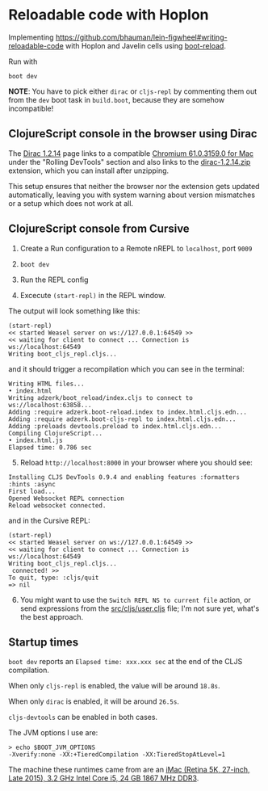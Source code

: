 # Reloadable code with Hoplon

Implementing https://github.com/bhauman/lein-figwheel#writing-reloadable-code
with Hoplon and Javelin cells using [boot-reload](https://github.com/adzerk-oss/boot-reload).

Run with
```
boot dev
```

**NOTE**: You have to pick either `dirac` or `cljs-repl` by commenting them out from the `dev` boot task in `build.boot`, because they are somehow incompatible!

## ClojureScript console in the browser using Dirac

The [Dirac 1.2.14](https://github.com/binaryage/dirac/releases/tag/v1.2.14) page links to a compatible
[Chromium 61.0.3159.0 for Mac](http://commondatastorage.googleapis.com/chromium-browser-snapshots/Mac/486995/chrome-mac.zip)
under the "Rolling DevTools" section and also links to the
[dirac-1.2.14.zip](https://github.com/binaryage/dirac/releases/download/v1.2.14/dirac-1.2.14.zip)
extension, which you can install after unzipping.

This setup ensures that neither the browser nor the extension gets updated automatically,
leaving you with system warning about version mismatches or a setup which does not work at all.



## ClojureScript console from Cursive

1. Create a Run configuration to a Remote nREPL to `localhost`, port `9009`

2. `boot dev`

3. Run the REPL config

4. Excecute `(start-repl)` in the REPL window.

The output will look something like this:

```
(start-repl)
<< started Weasel server on ws://127.0.0.1:64549 >>
<< waiting for client to connect ... Connection is ws://localhost:64549
Writing boot_cljs_repl.cljs...
```

and it should trigger a recompilation which you can see in the terminal:

```
Writing HTML files...
• index.html
Writing adzerk/boot_reload/index.cljs to connect to ws://localhost:63858...
Adding :require adzerk.boot-reload.index to index.html.cljs.edn...
Adding :require adzerk.boot-cljs-repl to index.html.cljs.edn...
Adding :preloads devtools.preload to index.html.cljs.edn...
Compiling ClojureScript...
• index.html.js
Elapsed time: 0.786 sec
```

5. Reload `http://localhost:8000` in your browser where you should see:

```
Installing CLJS DevTools 0.9.4 and enabling features :formatters :hints :async
First load...
Opened Websocket REPL connection
Reload websocket connected.
```

and in the Cursive REPL:

```
(start-repl)
<< started Weasel server on ws://127.0.0.1:64549 >>
<< waiting for client to connect ... Connection is ws://localhost:64549
Writing boot_cljs_repl.cljs...
 connected! >>
To quit, type: :cljs/quit
=> nil
```


6. You might want to use the `Switch REPL NS to current file` action, or send expressions from the [src/cljs/user.cljs](src/cljs/user.cljs) file; I'm not sure yet, what's the best approach.



## Startup times

`boot dev` reports an `Elapsed time: xxx.xxx sec` at the end of the CLJS compilation.

When only `cljs-repl` is enabled, the value will be around `18.8s`.

When only `dirac` is enabled, it will be around `26.5s`.

`cljs-devtools` can be enabled in both cases.

The JVM options I use are:

```
> echo $BOOT_JVM_OPTIONS
-Xverify:none -XX:+TieredCompilation -XX:TieredStopAtLevel=1
```

The machine these runtimes came from are an [iMac (Retina 5K, 27-inch, Late 2015), 3.2 GHz Intel Core i5, 24 GB 1867 MHz DDR3](http://www.everymac.com/systems/apple/imac/specs/imac-core-i5-3.3-27-inch-aluminum-retina-5k-late-2015-specs.html).
